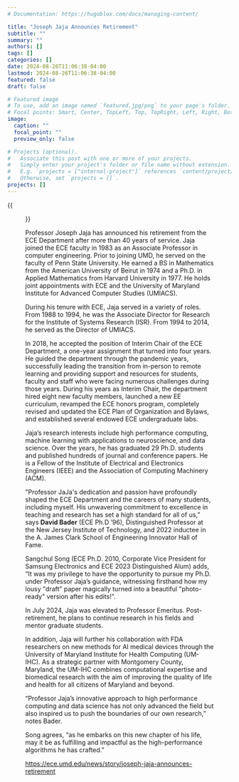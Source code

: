 ```yaml
---
# Documentation: https://hugoblox.com/docs/managing-content/

title: "Joseph Jaja Announces Retirement"
subtitle: ""
summary: ""
authors: []
tags: []
categories: []
date: 2024-08-26T11:06:38-04:00
lastmod: 2024-08-26T11:06:38-04:00
featured: false
draft: false

# Featured image
# To use, add an image named `featured.jpg/png` to your page's folder.
# Focal points: Smart, Center, TopLeft, Top, TopRight, Left, Right, BottomLeft, Bottom, BottomRight.
image:
  caption: ""
  focal_point: ""
  preview_only: false

# Projects (optional).
#   Associate this post with one or more of your projects.
#   Simply enter your project's folder or file name without extension.
#   E.g. `projects = ["internal-project"]` references `content/project/deep-learning/index.md`.
#   Otherwise, set `projects = []`.
projects: []
---
```


{{<figure src="article16213.large.jpg">}}

Professor Joseph Jaja has announced his retirement from the ECE Department after more than 40 years of service. Jaja joined the ECE faculty in 1983 as an Associate Professor in computer engineering. Prior to joining UMD, he served on the faculty of Penn State University. He earned a BS in Mathematics from the American University of Beirut in 1974 and a Ph.D. in Applied Mathematics from Harvard University in 1977. He holds joint appointments with ECE and the University of Maryland Institute for Advanced Computer Studies (UMIACS). 

During his tenure with ECE, Jaja served in a variety of roles. From 1988 to 1994, he was the Associate Director for Research for the Institute of Systems Research (ISR). From 1994 to 2014, he served as the Director of UMIACS. 

In 2018, he accepted the position of Interim Chair of the ECE Department, a one-year assignment that turned into four years. He guided the department through the pandemic years, successfully leading the transition from in-person to remote learning and providing support and resources for students, faculty and staff who were facing numerous challenges during those years. During his years as Interim Chair, the department hired eight new faculty members, launched a new EE curriculum, revamped the ECE honors program, completely revised and updated the ECE Plan of Organization and Bylaws, and established several endowed ECE undergraduate labs.

Jaja’s research interests include high performance computing, machine learning with applications to neuroscience, and data science. Over the years, he has graduated 29 Ph.D. students and published hundreds of journal and conference papers. He is a Fellow of the Institute of Electrical and Electronics Engineers (IEEE) and the Association of Computing Machinery (ACM).

"Professor JaJa's dedication and passion have profoundly shaped the ECE Department and the careers of many students, including myself. His unwavering commitment to excellence in teaching and research has set a high standard for all of us,” says **David Bader** (ECE Ph.D ’96), Distinguished Professor at the New Jersey Institute of Technology, and 2022 inductee in the A. James Clark School of Engineering Innovator Hall of Fame.

Sangchul Song (ECE Ph.D. 2010, Corporate Vice President for Samsung Electronics and ECE 2023 Distinguished Alum) adds, “It was my privilege to have the opportunity to pursue my Ph.D. under Professor Jaja’s guidance, witnessing firsthand how my lousy "draft" paper magically turned into a beautiful "photo-ready" version after his edits!”.  

In July 2024, Jaja was elevated to Professor Emeritus. Post-retirement, he plans to continue research in his fields and mentor graduate students.

In addition, Jaja will further his collaboration with FDA researchers on new methods for AI medical devices through the University of Maryland Institute for Health Computing (UM-IHC). As a strategic partner with Montgomery County, Maryland, the UM-IHC combines computational expertise and biomedical research with the aim of improving the quality of life and health for all citizens of Maryland and beyond.

“Professor Jaja’s innovative approach to high performance computing and data science has not only advanced the field but also inspired us to push the boundaries of our own research,” notes Bader.

Song agrees, “as he embarks on this new chapter of his life, may it be as fulfilling and impactful as the high-performance algorithms he has crafted.”

https://ece.umd.edu/news/story/joseph-jaja-announces-retirement
